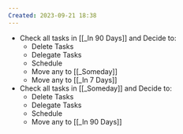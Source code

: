 ```yaml
---
Created: 2023-09-21 18:38
---
```

- Check all tasks in [[_In 90 Days]] and Decide to:
	- Delete Tasks
	- Delegate Tasks
	- Schedule
	- Move any to [[_Someday]]
	- Move any to [[_In 7 Days]]
- Check all tasks in [[_Someday]] and Decide to:
	- Delete Tasks
	- Delegate Tasks
	- Schedule
	- Move any to [[_In 90 Days]]